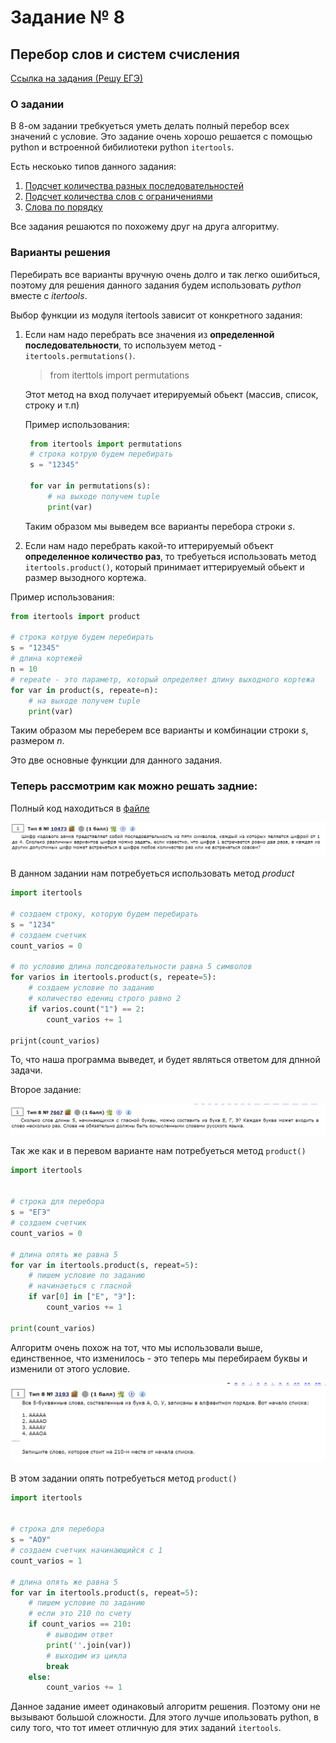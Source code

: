 # Задание № 8
## Перебор слов и систем счисления


[Ссылка на задания (Решу ЕГЭ)](https://inf-ege.sdamgia.ru/)

### **О задании**


В 8-ом задании требкуеться уметь делать полный перебор всех значений с условие. Это задание очень хорошо решается с помощью python и встроенной бибилиотеки python `itertools`. 

Есть нескоько типов данного задания:
1. [Подсчет количества разных последовательностей](https://inf-ege.sdamgia.ru/test?theme=395)
2. [Подсчет количества слов с ограничениями](https://inf-ege.sdamgia.ru/test?theme=379)
3. [Слова по порядку](https://inf-ege.sdamgia.ru/test?theme=243)


Все задания решаются по похожему друг на друга алгоритму.


### **Варианты решения**

Перебирать все варианты вручную очень долго и так легко ошибиться, поэтому для решения данного задания будем использовать *python* вместе с *itertools*.

Выбор функции из модуля itertools зависит от конкретного задания:

1. Если нам надо перебрать все значения из **определенной последовательности**, то используем метод - `itertools.permutations()`.

    > from iterttols import permutations

   Этот метод на вход получает итерируемый обьект (массив, список, строку и т.п)

   Пример использования:
   ```python
    from itertools import permutations
    # строка котрую будем перебирать
    s = "12345"

    for var in permutations(s):
        # на выходе получем tuple
        print(var)
   ```

   Таким образом мы выведем все варианты перебора строки *s*. 

2. Если нам надо перебрать какой-то иттерируемый объект **определенное количество раз**, то требуеться использовать метод `itertools.product()`, который принимает иттерируемый обьект и размер вызодного кортежа. 

Пример использования:
```python
from itertools import product

# строка котрую будем перебирать
s = "12345"
# длина кортежей
n = 10
# repeate - это параметр, который определяет длину выходного кортежа
for var in product(s, repeate=n):
    # на выходе получем tuple
    print(var)
```

Таким образом мы переберем все варианты и комбинации строки *s*, размером *n*.

Это две основные функции для данного задания.

### Теперь рассмотрим как можно решать задние:

Полный код находиться в [файле](task8.py)

![image-1](../../other/image-8-1.png)

В данном задании нам потребуеться использовать метод *product*

```python
import itertools

# создаем строку, которую будем перебирать
s = "1234"
# создаем счетчик
count_varios = 0

# по условию длина полсдеовательности равна 5 символов
for varios in itertools.product(s, repeate=5):
    # создаем условие по заданию
    # количество едениц строго равно 2
    if varios.count("1") == 2:
        count_varios += 1

prijnt(count_varios)
```

То, что наша программа выведет, и будет являться ответом для дпнной задачи.

Второе задание:

![image](/other/image-8-2.png)

Так же как и в перевом варианте нам потребуеться метод `product()`

```python
import itertools


# строка для перебора
s = "ЕГЭ"
# создаем счетчик
count_varios = 0

# длина опять же равна 5
for var in itertools.product(s, repeat=5):
    # пишем условие по заданию
    # начинаеться с гласной
    if var[0] in ["Е", "Э"]:
        count_varios += 1

print(count_varios)
```

Алгоритм очень похож на тот, что мы использовали выше, единственное, что изменилось - это теперь мы перебираем буквы и изменили от этого условие.

![image](../../other/image-8-3.png)

В этом задании опять потребуеться метод `product()`

```python
import itertools


# строка для перебора
s = "АОУ"
# создаем счетчик начинающийся с 1
count_varios = 1

# длина опять же равна 5
for var in itertools.product(s, repeat=5):
    # пишем условие по заданию
    # если это 210 по счету
    if count_varios == 210:
        # выводим ответ
        print(''.join(var))
        # выходим из цикла
        break
    else:
        count_varios += 1
```


Данное задание имеет одинаковый алгоритм решения. Поэтому они не вызывают большой сложности. Для этого лучше ипользовать python, в силу того, что тот имеет отличную для этих заданий `itertools`.


